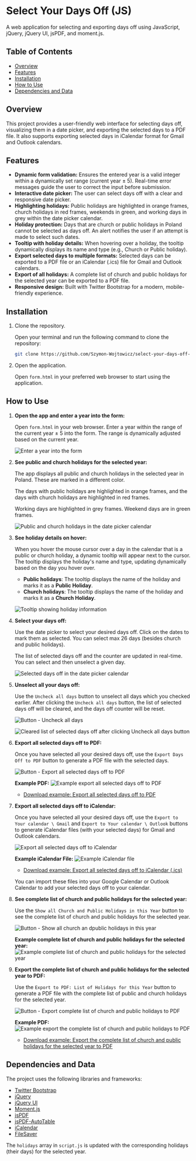 # Select Your Days Off (JS) 

A web application for selecting and exporting days off using JavaScript, jQuery, jQuery UI, jsPDF, and moment.js.

## Table of Contents

- [Overview](#overview)
- [Features](#features)
- [Installation](#installation)
- [How to Use](#how-to-use)
- [Dependencies and Data](#dependencies-and-data)

## Overview

This project provides a user-friendly web interface for selecting days off, visualizing them in a date picker, and exporting the selected days to a PDF file. It also supports exporting selected days in iCalendar format for Gmail and Outlook calendars.

## Features

- **Dynamic form validation:** Ensures the entered year is a valid integer within a dynamically set range (current year ± 5). Real-time error messages guide the user to correct the input before submission.
- **Interactive date picker:** The user can select days off with a clear and responsive date picker.
- **Highlighting holidays:** Public holidays are highlighted in orange frames, church holidays in red frames, weekends in green, and working days in grey within the date picker calendar.
- **Holiday protection:** Days that are church or public holidays in Poland cannot be selected as days off. An alert notifies the user if an attempt is made to select such dates.
- **Tooltip with holiday details:** When hovering over a holiday, the tooltip dynamically displays its name and type (e.g., Church or Public holiday).
- **Export selected days to multiple formats:** Selected days can be exported to a PDF file or an iCalendar (.ics) file for Gmail and Outlook calendars.
- **Export of all holidays:** A complete list of church and public holidays for the selected year can be exported to a PDF file.
- **Responsive design:** Built with Twitter Bootstrap for a modern, mobile-friendly experience.
   
## Installation

1. Clone the repository.

   Open your terminal and run the following command to clone the repository:

    ```bash
    git clone https://github.com/Szymon-Wojtowicz/select-your-days-off-js.git
    ```
   
2. Open the application.

   Open `form.html` in your preferred web browser to start using the application.

## How to Use

1. **Open the app and enter a year into the form:**

   Open `form.html` in your web browser. Enter a year within the range of the current year ± 5 into the form. The range is dynamically adjusted based on the current year.
   
   ![Enter a year into the form](assets/form.png)
   
2. **See public and church holidays for the selected year:**

   The app displays all public and church holidays in the selected year in Poland. These are marked in a different color. 
   
   The days with public holidays are highlighted in orange frames, and the days with church holidays are highlighted in red frames. 
   
   Working days are highlighted in grey frames. Weekend days are in green frames. 

   ![Public and church holidays in the date picker calendar](assets/public-and-church-holidays-in-the-date-picker.png)

3. **See holiday details on hover:**

   When you hover the mouse cursor over a day in the calendar that is a public or church holiday, a dynamic tooltip will appear next to the cursor. The tooltip displays the holiday's name and type, updating dynamically based on the day you hover over.

   - **Public holidays**: The tooltip displays the name of the holiday and marks it as a **Public Holiday**.
   - **Church holidays**: The tooltip displays the name of the holiday and marks it as a **Church Holiday**.

   ![Tooltip showing holiday information](assets/holiday-tooltip-example.png)

4. **Select your days off:**

   Use the date picker to select your desired days off. Click on the dates to mark them as selected. You can select max 26 days (besides church and public holidays).
   
   The list of selected days off and the counter are updated in real-time. You can select and then unselect a given day.
   
   ![Selected days off in the date picker calendar](assets/selected-days-off-in-the-date-picker.png)

5. **Unselect all your days off:**

   Use the `Uncheck all days` button to unselect all days which you checked earlier. After clicking the `Uncheck all days` button, the list of selected days off will be cleared, and the days off counter will be reset.
   
   ![Button - Uncheck all days](assets/button-uncheck-all-days.png)
    
   ![Cleared list of selected days off after clicking Uncheck all days button](assets/cleared-list-of-selected-days-off-after-clicking-uncheck-all-days-button.png)

6. **Export all selected days off to PDF:**

   Once you have selected all your desired days off, use the `Export Days Off to PDF` button to generate a PDF file with the selected days.

   ![Button - Export all selected days off to PDF](assets/button-export-days-off-to-pdf.png)

   **Example PDF:**
   ![Example export all selected days off to PDF](assets/example-export-days-off-to-pdf.png)
   - [Download example: Export all selected days off to PDF](assets/your_days_off_in_2024-saved_28-06-2024_13_55_33.pdf)

7. **Export all selected days off to iCalendar:**

   Once you have selected all your desired days off, use the `Export to Your calendar \ Gmail` and `Export to Your calendar \ Outlook` buttons to generate iCalendar files (with your selected days) for Gmail and Outlook calendars.
   
   ![Export all selected days off to iCalendar](assets/button-export-days-off-to-icalendar.png)

   **Example iCalendar File:**
   ![Example iCalendar file](assets/example-icalendar.png)
   - [Download example: Export all selected days off to iCalendar (.ics)](assets/gmail-your_days_off_in_2024-saved_28-06-2024_16_07_55.ics)

   You can import these files into your Google Calendar or Outlook Calendar to add your selected days off to your calendar.
   
8. **See complete list of church and public holidays for the selected year:**

   Use the `Show all Church and Public Holidays in this Year` button to see the complete list of church and public holidays for the selected year.
   
   ![Button - Show all church an dpublic holidays in this year](assets/button-show-all-church-and-public-holidays-in-this-year.png)
   
   **Example complete list of church and public holidays for the selected year:**
   ![Example complete list of church and public holidays for the selected year](assets/complete-list-of-church-and-public-holidays.png)

9. **Export the complete list of church and public holidays for the selected year to PDF:**

   Use the `Export to PDF: List of Holidays for this Year` button to generate a PDF file with the complete list of public and church holidays for the selected year.

   ![Button - Export complete list of church and public holidays to PDF](assets/button-export-complete-list-of-holidays-to-pdf.png)

   **Example PDF:**
   ![Example export the complete list of church and public holidays to PDF](assets/example-export-complete-list-of-holidays-to-pdf.png)
   - [Download example: Export the complete list of church and public holidays for the selected year to PDF](assets/all_holidays_in_2024-saved_28-06-2024_16_47_57.pdf)
      
## Dependencies and Data

The project uses the following libraries and frameworks:
- [Twitter Bootstrap](https://getbootstrap.com/)
- [jQuery](https://jquery.com/)
- [jQuery UI](https://jqueryui.com/)
- [Moment.js](https://cdnjs.com/libraries/moment.js/2.29.1)
- [jsPDF](https://cdnjs.com/libraries/jspdf)
- [jsPDF-AutoTable](https://github.com/simonbengtsson/jsPDF-AutoTable)
- [iCalendar](https://github.com/nwcell/ics.js/)
- [FileSaver](https://cdnjs.com/libraries/FileSaver.js)

The `holidays` array in `script.js` is updated with the corresponding holidays (their days) for the selected year.